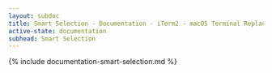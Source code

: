 ```yaml
---
layout: subdoc
title: Smart Selection - Documentation - iTerm2 - macOS Terminal Replacement
active-state: documentation
subhead: Smart Selection
---
```

{% include documentation-smart-selection.md %}
